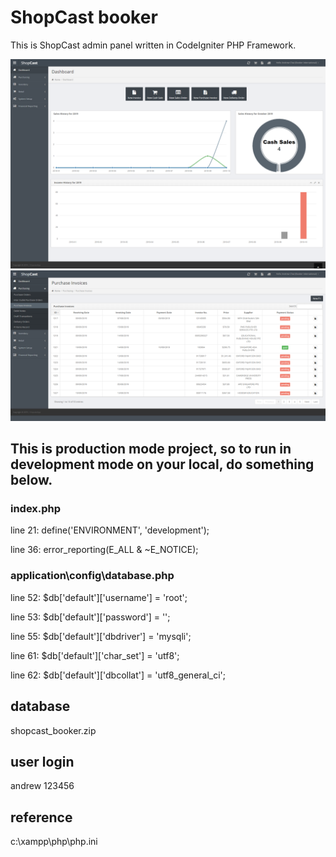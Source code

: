 # ShopCast booker
This is ShopCast admin panel written in CodeIgniter PHP Framework.


![Screenshot](screencapture01.png)
![Screenshot](screencapture02.png)

## This is production mode project, so to run in development mode on your local, do something below.

### index.php
line 21: define('ENVIRONMENT', 'development');

line 36: error_reporting(E_ALL & ~E_NOTICE);

### application\config\database.php
line 52: $db['default']['username'] = 'root';

line 53: $db['default']['password'] = '';

line 55: $db['default']['dbdriver'] = 'mysqli';

line 61: $db['default']['char_set'] = 'utf8';

line 62: $db['default']['dbcollat'] = 'utf8_general_ci';

## database
shopcast_booker.zip

## user login
andrew
123456

## reference
c:\xampp\php\php.ini
